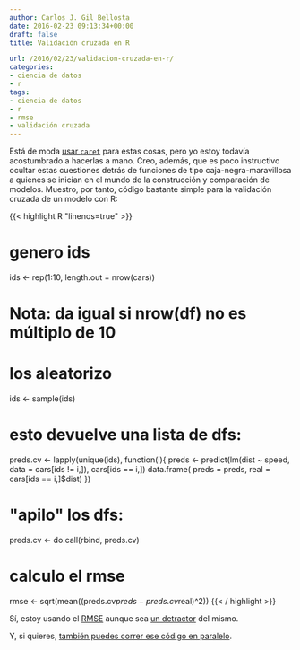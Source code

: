 ```yaml
---
author: Carlos J. Gil Bellosta
date: 2016-02-23 09:13:34+00:00
draft: false
title: Validación cruzada en R

url: /2016/02/23/validacion-cruzada-en-r/
categories:
- ciencia de datos
- r
tags:
- ciencia de datos
- r
- rmse
- validación cruzada
---
```


Está de moda [usar `caret`](http://topepo.github.io/caret/training.html) para estas cosas, pero yo estoy todavía acostumbrado a hacerlas a mano. Creo, además, que es poco instructivo ocultar estas cuestiones detrás de funciones de tipo caja-negra-maravillosa a quienes se inician en el mundo de la construcción y comparación de modelos. Muestro, por tanto, código bastante simple para la validación cruzada de un modelo con R:

{{< highlight R "linenos=true" >}}
# genero ids
ids <- rep(1:10, length.out = nrow(cars))

# Nota: da igual si nrow(df) no es múltiplo de 10

# los aleatorizo
ids <- sample(ids)

# esto devuelve una lista de dfs:
preds.cv <- lapply(unique(ids), function(i){
  preds <- predict(lm(dist ~ speed,
    data = cars[ids != i,]), cars[ids == i,])
  data.frame(
    preds = preds,
    real = cars[ids == i,]$dist)
})

# "apilo" los dfs:
preds.cv <- do.call(rbind, preds.cv)

# calculo el rmse
rmse <- sqrt(mean((preds.cv$preds - preds.cv$real)^2))
{{< / highlight >}}

Sí, estoy usando el [RMSE](https://en.wikipedia.org/wiki/Root-mean-square_deviation) aunque sea [un detractor](http://www.datanalytics.com/2015/08/28/todos-los-errores-son-iguales-pero-algunos-son-mas-iguales-que-otros/) del mismo.

Y, si quieres, [también puedes correr ese código en paralelo](http://www.datanalytics.com/2014/06/06/validacion-cruzada-en-paralelo/).
